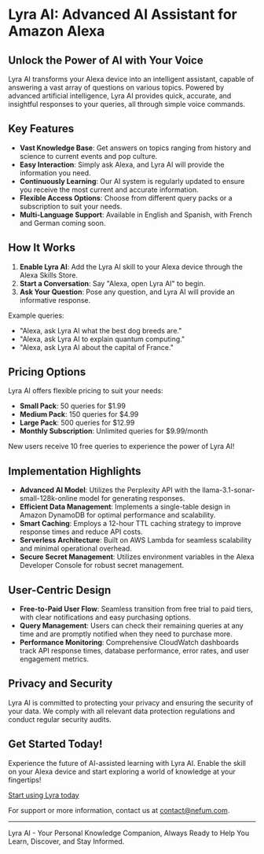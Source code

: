 # Lyra AI: Advanced AI Assistant for Amazon Alexa

## Unlock the Power of AI with Your Voice

Lyra AI transforms your Alexa device into an intelligent assistant, capable of answering a vast array of questions on various topics. Powered by advanced artificial intelligence, Lyra AI provides quick, accurate, and insightful responses to your queries, all through simple voice commands.

## Key Features

- **Vast Knowledge Base**: Get answers on topics ranging from history and science to current events and pop culture.
- **Easy Interaction**: Simply ask Alexa, and Lyra AI will provide the information you need.
- **Continuously Learning**: Our AI system is regularly updated to ensure you receive the most current and accurate information.
- **Flexible Access Options**: Choose from different query packs or a subscription to suit your needs.
- **Multi-Language Support**: Available in English and Spanish, with French and German coming soon.

## How It Works

1. **Enable Lyra AI**: Add the Lyra AI skill to your Alexa device through the Alexa Skills Store.
2. **Start a Conversation**: Say "Alexa, open Lyra AI" to begin.
3. **Ask Your Question**: Pose any question, and Lyra AI will provide an informative response.

Example queries:
- "Alexa, ask Lyra AI what the best dog breeds are."
- "Alexa, ask Lyra AI to explain quantum computing."
- "Alexa, ask Lyra AI about the capital of France."

## Pricing Options

Lyra AI offers flexible pricing to suit your needs:

- **Small Pack**: 50 queries for $1.99
- **Medium Pack**: 150 queries for $4.99
- **Large Pack**: 500 queries for $12.99
- **Monthly Subscription**: Unlimited queries for $9.99/month

New users receive 10 free queries to experience the power of Lyra AI!

## Implementation Highlights

- **Advanced AI Model**: Utilizes the Perplexity API with the llama-3.1-sonar-small-128k-online model for generating responses.
- **Efficient Data Management**: Implements a single-table design in Amazon DynamoDB for optimal performance and scalability.
- **Smart Caching**: Employs a 12-hour TTL caching strategy to improve response times and reduce API costs.
- **Serverless Architecture**: Built on AWS Lambda for seamless scalability and minimal operational overhead.
- **Secure Secret Management**: Utilizes environment variables in the Alexa Developer Console for robust secret management.

## User-Centric Design

- **Free-to-Paid User Flow**: Seamless transition from free trial to paid tiers, with clear notifications and easy purchasing options.
- **Query Management**: Users can check their remaining queries at any time and are promptly notified when they need to purchase more.
- **Performance Monitoring**: Comprehensive CloudWatch dashboards track API response times, database performance, error rates, and user engagement metrics.

## Privacy and Security

Lyra AI is committed to protecting your privacy and ensuring the security of your data. We comply with all relevant data protection regulations and conduct regular security audits.

## Get Started Today!

Experience the future of AI-assisted learning with Lyra AI. Enable the skill on your Alexa device and start exploring a world of knowledge at your fingertips!

[Start using Lyra today](https://skills-store.amazon.com/deeplink/tvt/377cb27f3c6bd6ffa926bbb18db5aa25e4b1d97af591e3c49838f2793bf2f722ddd5eb2bc21e85764fc469198f06597ae3e17a64979cbdcff1b8fa80a3e14b6b2a5b3fbfd313190a0e193c70443136514f0c74c4621ae694b81c8fbf4f3a13664593f0ec25bba5e2c1f64d821b0835f5)

For support or more information, contact us at contact@nefum.com.

---

Lyra AI - Your Personal Knowledge Companion, Always Ready to Help You Learn, Discover, and Stay Informed.

